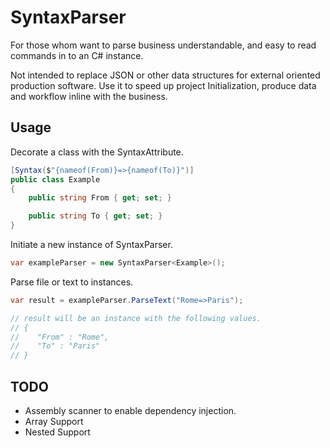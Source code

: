 # SyntaxParser
For those whom want to parse business understandable, and easy to read commands in to an C# instance.

Not intended to replace JSON or other data structures for external oriented production software. 
Use it to speed up project Initialization, produce data and workflow inline with the business.


## Usage
Decorate a class with the SyntaxAttribute.
```csharp
[Syntax($"{nameof(From)}=>{nameof(To)}")]
public class Example
{
	public string From { get; set; }

	public string To { get; set; }
}
```

Initiate a new instance of SyntaxParser.
```csharp
var exampleParser = new SyntaxParser<Example>();
```

Parse file or text to instances.
```csharp
var result = exampleParser.ParseText("Rome=>Paris");

// result will be an instance with the following values.
// { 
//    "From" : "Rome",
//    "To" : "Paris"
// }
```

## TODO
- Assembly scanner to enable dependency injection.
- Array Support
- Nested Support